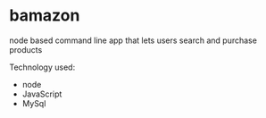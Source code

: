 # bamazon
node based command line app that lets users search and purchase products

Technology used:
- node
- JavaScript
- MySql
